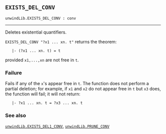 ## `EXISTS_DEL_CONV`

``` hol4
unwindLib.EXISTS_DEL_CONV : conv
```

------------------------------------------------------------------------

Deletes existential quantifiers.

`EXISTS_DEL_CONV "?x1 ... xn. t"` returns the theorem:

``` hol4
   |- (?x1 ... xn. t) = t
```

provided `x1,...,xn` are not free in `t`.

### Failure

Fails if any of the `x`'s appear free in `t`. The function does not
perform a partial deletion; for example, if `x1` and `x2` do not appear
free in `t` but `x3` does, the function will fail; it will not return:

``` hol4
   |- ?x1 ... xn. t = ?x3 ... xn. t
```

### See also

[`unwindLib.EXISTS_DEL1_CONV`](#unwindLib.EXISTS_DEL1_CONV),
[`unwindLib.PRUNE_CONV`](#unwindLib.PRUNE_CONV)
